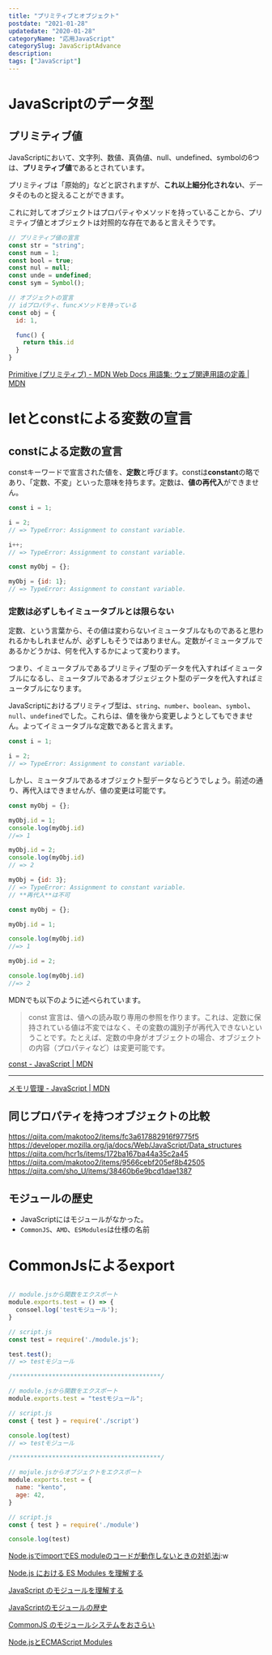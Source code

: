 ```yaml
---
title: "プリミティブとオブジェクト"
postdate: "2021-01-28"
updatedate: "2020-01-28"
categoryName: "応用JavaScript"
categorySlug: JavaScriptAdvance
description: 
tags: ["JavaScript"]
---
```


# JavaScriptのデータ型

## プリミティブ値

JavaScriptにおいて、文字列、数値、真偽値、null、undefined、symbolの6つは、**プリミティブ値**であるとされています。

プリミティブは「原始的」などと訳されますが、**これ以上細分化されない**、データそのものと捉えることができます。

これに対してオブジェクトはプロパティやメソッドを持っていることから、プリミティブ値とオブジェクトは対照的な存在であると言えそうです。

```javascript
// プリミティブ値の宣言
const str = "string";
const num = 1;
const bool = true;
const nul = null;
const unde = undefined;
const sym = Symbol();

// オブジェクトの宣言
// idプロパティ、funcメソッドを持っている
const obj = {
  id: 1,

  func() {
    return this.id
  }
}
```

[Primitive (プリミティブ) - MDN Web Docs 用語集: ウェブ関連用語の定義 | MDN](https://developer.mozilla.org/ja/docs/Glossary/Primitive)

# letとconstによる変数の宣言

## constによる定数の宣言

constキーワードで宣言された値を、**定数**と呼びます。constは**constant**の略であり、「定数、不変」といった意味を持ちます。定数は、**値の再代入**ができません。

```javascript:title="script.js
const i = 1;

i = 2;
// => TypeError: Assignment to constant variable.

i++;
// => TypeError: Assignment to constant variable.

const myObj = {};

myObj = {id: 1};
// => TypeError: Assignment to constant variable.
```

### 定数は必ずしもイミュータブルとは限らない

定数、という言葉から、その値は変わらないイミュータブルなものであると思われるかもしれませんが、必ずしもそうではありません。定数がイミュータブルであるかどうかは、何を代入するかによって変わります。

つまり、イミュータブルであるプリミティブ型のデータを代入すればイミュータブルになるし、ミュータブルであるオブジェジェクト型のデータを代入すればミュータブルになります。

JavaScriptにおけるプリミティブ型は、`string`、`number`、`boolean`、`symbol`、`null`、`undefined`でした。これらは、値を後から変更しようとしてもできません。よってイミュータブルな定数であると言えます。

```javascript
const i = 1;

i = 2;
// => TypeError: Assignment to constant variable.
```

しかし、ミュータブルであるオブジェクト型データならどうでしょう。前述の通り、再代入はできませんが、値の変更は可能です。

```javascript
const myObj = {};

myObj.id = 1;
console.log(myObj.id)
//=> 1

myObj.id = 2;
console.log(myObj.id)
// => 2

myObj = {id: 3};
// => TypeError: Assignment to constant variable.
// **再代入**は不可
```

```javascript
const myObj = {};

myObj.id = 1;

console.log(myObj.id)
//=> 1

myObj.id = 2;

console.log(myObj.id)
//=> 2
```

MDNでも以下のように述べられています。

>const 宣言は、値への読み取り専用の参照を作ります。これは、定数に保持されている値は不変ではなく、その変数の識別子が再代入できないということです。たとえば、定数の中身がオブジェクトの場合、オブジェクトの内容（プロパティなど）は変更可能です。

[const - JavaScript | MDN](https://developer.mozilla.org/ja/docs/Web/JavaScript/Reference/Statements/const)


---

[メモリ管理 - JavaScript | MDN](https://developer.mozilla.org/ja/docs/Web/JavaScript/Memory_Management)



## 同じプロパティを持つオブジェクトの比較

https://qiita.com/makotoo2/items/fc3a617882916f9775f5
https://developer.mozilla.org/ja/docs/Web/JavaScript/Data_structures
https://qiita.com/hcr1s/items/172ba167ba44a35c2a45
https://qiita.com/makotoo2/items/9566cebf205ef8b42505
https://qiita.com/sho_U/items/38460b6e9bcd1dae1387


## モジュールの歴史

- JavaScriptにはモジュールがなかった。
- `CommonJS`、`AMD`、`ESModules`は仕様の名前

# CommonJsによるexport

```javascript

// module.jsから関数をエクスポート
module.exports.test = () => {
  consoel.log('testモジュール');
}

// script.js
const test = require('./module.js');

test.test();
// => testモジュール

/*****************************************/

// module.jsから関数をエクスポート
module.exports.test = "testモジュール";

// script.js
const { test } = require('./script')

console.log(test)
// => testモジュール

/*****************************************/

// mojule.jsからオブジェクトをエクスポート
module.exports.test = {
  name: "kento",
  age: 42,
}

// script.js
const { test } = require('./module')

console.log(test)
```

[Node.jsでimportでES moduleのコードが動作しないときの対処法](https://iwb.jp/nodejs-esmodule-code-import-error/)j:w


[Node.js における ES Modules を理解する](https://numb86-tech.hatenablog.com/entry/2020/08/07/091142)

[JavaScript のモジュールを理解する](https://blog.ikeryo1182.com/javascript-modules/)

[JavaScriptのモジュールの歴史](https://uuuundefined.tokyo/blog/javascript-modules)

[CommonJS のモジュールシステムをおさらい](https://hysryt.com/archives/1542)

[Node.jsとECMAScript Modules](https://blog.hiroppy.me/entry/nodejs-esm)